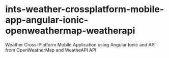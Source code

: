 # ints-weather-crossplatform-mobile-app-angular-ionic-openweathermap-weatherapi
Weather Cross-Platform Mobile Application using Angular Ionic and API from OpenWeatherMap and WeatheAPI API
